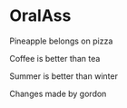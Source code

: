# OralAss

Pineapple belongs on pizza

Coffee is better than tea

Summer is better than winter

Changes made by gordon